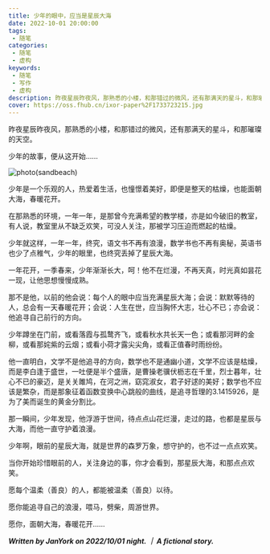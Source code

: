 ```yaml
---
title: 少年的眼中，应当是星辰大海
date: 2022-10-01 20:00:00
tags:
 - 随笔
categories:
 - 随笔
 - 虚构
keywords:
 - 随笔
 - 写作
 - 虚构
description: 昨夜星辰昨夜风，那熟悉的小楼，和那错过的微风，还有那满天的星斗，和那璀璨的天空。
cover: https://oss.fhub.cn/ixor-paper%2F1733723215.jpg
---
```


昨夜星辰昨夜风，那熟悉的小楼，和那错过的微风，还有那满天的星斗，和那璀璨的天空。

少年的故事，便从这开始……

![photo(sandbeach)](https://oss.fhub.cn/ixor-paper%2F1733723215.jpg)

少年是一个乐观的人，热爱着生活，也憧憬着美好，即便是整天的枯燥，也能面朝大海，春暖花开。

在那熟悉的环境，一年一年，是那曾今充满希望的教学楼，亦是如今破旧的教室，有人说，教室里从不缺乏欢笑，可没人关注，那被学习压迫而燃起的枯燥。

少年就这样，一年一年，终究，语文书不再有浪漫，数学书也不再有奥秘，英语书也少了点稚气，少年的眼里，也终究丢掉了星辰大海。

一年花开，一季春来，少年渐渐长大，呵！他不在烂漫，不再天真，时光真如昙花一现，让他思想慢慢成熟。

那不是他，以前的他会说：每个人的眼中应当充满星辰大海；会说：默默等待的人，总会有一天春暖花开；会说：人生在世，应当胸怀大志，壮心不已；亦会说：他追寻自己前行的方向。

少年蹲坐在门前，或看落霞与孤鹜齐飞，或看秋水共长天一色；或看那河畔的金柳，或看那姹紫的云烟；或看小荷才露尖尖角，或看正值春时雨纷纷。

他一直明白，文学不是他追寻的方向，数学也不是通幽小道，文学不应该是枯燥，而是李白逢于盛世，一吐便是半个盛唐，是曹操老骥伏枥志在千里，烈士暮年，壮心不已的豪迈，是关关雎鸠，在河之洲，窈窕淑女，君子好逑的美好；数学也不应该是繁杂，而是那象征着函数变换中心跳般的曲线，是追寻哲理的3.1415926，是为了美而诞生的黄金分割比。

那一瞬间，少年发现，他浮游于世间，待点点山花烂漫，走过的路，也都是星辰与大海，而他一直守护着浪漫。

少年啊，眼前的星辰大海，就是世界的森罗万象，想守护的，也不过一点点欢笑。

当你开始珍惜眼前的人，关注身边的事，你才会看到，那星辰大海，和那点点欢笑。

愿每个温柔（善良）的人，都能被温柔（善良）以待。

愿你能追寻自己的浪漫，喂马，劈柴，周游世界。

愿你，面朝大海，春暖花开……

***Written by JanYork on 2022/10/01 night. ｜ A fictional story.***
